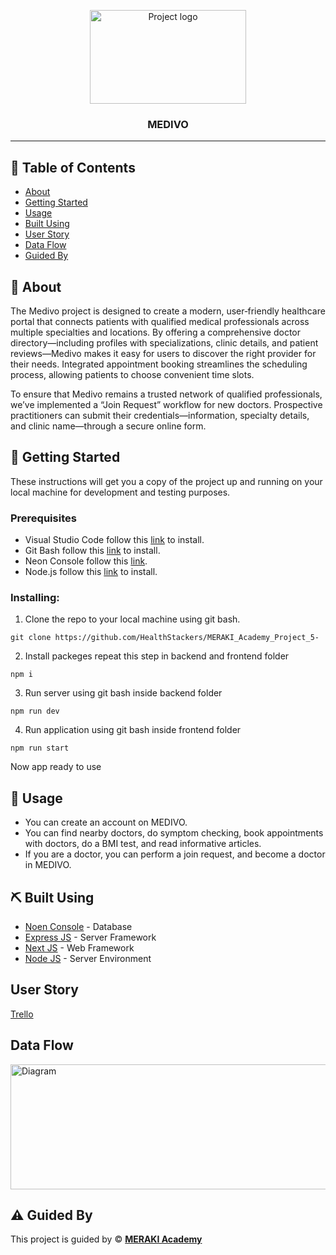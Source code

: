 <p align="center">
<a href="https://www.meraki-academy.org" target="_blank" rel="noopener noreferrer">
 <img width="250px" height="150px" src="https://res.cloudinary.com/dcq4kfehy/image/upload/v1751431926/websiteLogoCircle_mrid3v.png" alt="Project logo">
 </a>
</p>

<h3 align="center">MEDIVO
</h3>

---



## 📝 Table of Contents

- [About](#about)
- [Getting Started](#getting_started)
- [Usage](#usage)
- [Built Using](#built_using)
- [User Story](#user_story)
- [Data Flow](#data_flow)
- [Guided By](#guided_by)

## 🧐 About <a name = "about"></a>

The Medivo project is designed to create a modern, user‑friendly healthcare portal that connects patients with qualified medical professionals across multiple specialties and locations. By offering a comprehensive doctor directory—including profiles with specializations, clinic details, and patient reviews—Medivo makes it easy for users to discover the right provider for their needs. Integrated appointment booking streamlines the scheduling process, allowing patients to choose convenient time slots.

To ensure that Medivo remains a trusted network of qualified professionals, we’ve implemented a “Join Request” workflow for new doctors. Prospective practitioners can submit their credentials—information, specialty details, and clinic name—through a secure online form.

## 🏁 Getting Started <a name = "getting_started"></a>

These instructions will get you a copy of the project up and running on your local machine for development and testing purposes.

### Prerequisites

- Visual Studio Code follow this <a href='https://code.visualstudio.com/download'>link</a> to install.
- Git Bash follow this <a href='https://git-scm.com/downloads'>link</a> to install.
- Neon Console follow this <a href='https://console.neon.tech/app/projects'>link</a>.
- Node.js follow this <a href='https://nodejs.org/en/download'>link</a> to install.

### Installing:

1. Clone the repo to your local machine using git bash.

```
git clone https://github.com/HealthStackers/MERAKI_Academy_Project_5-
```

2. Install packeges repeat this step in backend and frontend folder

```
npm i
```

3. Run server using git bash inside backend folder

```
npm run dev
```

4. Run application using git bash inside frontend folder

```
npm run start
```

Now app ready to use

## 🎈 Usage <a name="usage"></a>


- You can create an account on MEDIVO.
- You can find nearby doctors, do symptom checking, book appointments with doctors, do a BMI test, and read informative articles.
- If you are a doctor, you can perform a join request, and become a doctor in MEDIVO.

## ⛏️ Built Using <a name = "built_using"></a>

- [Noen Console](https://console.neon.tech/app/projects) - Database
- [Express JS](https://expressjs.com/) - Server Framework
- [Next JS](https://nextjs.org/) - Web Framework
- [Node JS](https://nodejs.org/en/) - Server Environment

## User Story <a name = "#user_story"></a>


<a href='https://trello.com/b/zFwhalSP/healthstackers'>Trello</a>

## Data Flow <a name = "#data_flow"></a>

<img width=800px height=200px src="https://res.cloudinary.com/dcq4kfehy/image/upload/v1751431977/Project_Flow_Chart_qp7kkb.png" alt="Diagram"></a>

## ⚠️ Guided By <a name = "guided_by"></a>

This project is guided by ©️ **[MERAKI Academy](https://www.meraki-academy.org)**
